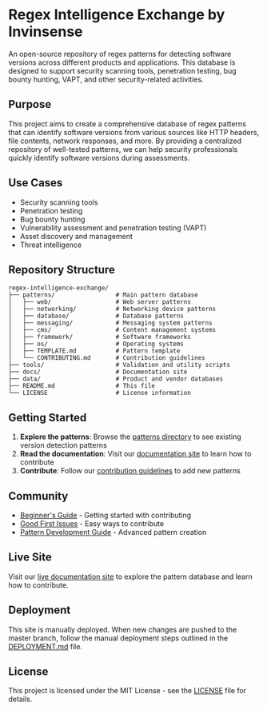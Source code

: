 # Regex Intelligence Exchange by Invinsense

An open-source repository of regex patterns for detecting software versions across different products and applications. This database is designed to support security scanning tools, penetration testing, bug bounty hunting, VAPT, and other security-related activities.

## Purpose

This project aims to create a comprehensive database of regex patterns that can identify software versions from various sources like HTTP headers, file contents, network responses, and more. By providing a centralized repository of well-tested patterns, we can help security professionals quickly identify software versions during assessments.

## Use Cases

- Security scanning tools
- Penetration testing
- Bug bounty hunting
- Vulnerability assessment and penetration testing (VAPT)
- Asset discovery and management
- Threat intelligence

## Repository Structure

```
regex-intelligence-exchange/
├── patterns/                 # Main pattern database
│   ├── web/                  # Web server patterns
│   ├── networking/           # Networking device patterns
│   ├── database/             # Database patterns
│   ├── messaging/            # Messaging system patterns
│   ├── cms/                  # Content management systems
│   ├── framework/            # Software frameworks
│   ├── os/                   # Operating systems
│   ├── TEMPLATE.md           # Pattern template
│   └── CONTRIBUTING.md       # Contribution guidelines
├── tools/                    # Validation and utility scripts
├── docs/                     # Documentation site
├── data/                     # Product and vendor databases
├── README.md                 # This file
└── LICENSE                   # License information
```

## Getting Started

1. **Explore the patterns**: Browse the [patterns directory](https://github.com/Invinsense/regex-intelligence-exchange/tree/master/patterns) to see existing version detection patterns
2. **Read the documentation**: Visit our [documentation site](https://invinsense.github.io/regex-intelligence-exchange/) to learn how to contribute
3. **Contribute**: Follow our [contribution guidelines](https://github.com/Invinsense/regex-intelligence-exchange/blob/master/patterns/CONTRIBUTING.md) to add new patterns

## Community

- [Beginner's Guide](https://invinsense.github.io/regex-intelligence-exchange/community/beginners-guide.html) - Getting started with contributing
- [Good First Issues](https://invinsense.github.io/regex-intelligence-exchange/community/good-first-issues.html) - Easy ways to contribute
- [Pattern Development Guide](https://invinsense.github.io/regex-intelligence-exchange/community/pattern-development.html) - Advanced pattern creation

## Live Site

Visit our [live documentation site](https://invinsense.github.io/regex-intelligence-exchange/) to explore the pattern database and learn how to contribute.

## Deployment

This site is manually deployed. When new changes are pushed to the master branch, follow the manual deployment steps outlined in the [DEPLOYMENT.md](DEPLOYMENT.md) file.

## License

This project is licensed under the MIT License - see the [LICENSE](LICENSE) file for details.